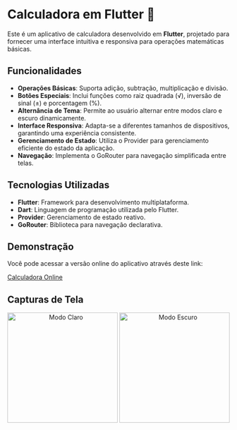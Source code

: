 # Calculadora em Flutter 🧮

Este é um aplicativo de calculadora desenvolvido em **Flutter**, projetado para fornecer uma interface intuitiva e responsiva para operações matemáticas básicas.

## Funcionalidades

- **Operações Básicas**: Suporta adição, subtração, multiplicação e divisão.
- **Botões Especiais**: Inclui funções como raiz quadrada (√), inversão de sinal (±) e porcentagem (%).
- **Alternância de Tema**: Permite ao usuário alternar entre modos claro e escuro dinamicamente.
- **Interface Responsiva**: Adapta-se a diferentes tamanhos de dispositivos, garantindo uma experiência consistente.
- **Gerenciamento de Estado**: Utiliza o Provider para gerenciamento eficiente do estado da aplicação.
- **Navegação**: Implementa o GoRouter para navegação simplificada entre telas.

## Tecnologias Utilizadas

- **Flutter**: Framework para desenvolvimento multiplataforma.
- **Dart**: Linguagem de programação utilizada pelo Flutter.
- **Provider**: Gerenciamento de estado reativo.
- **GoRouter**: Biblioteca para navegação declarativa.

## Demonstração

Você pode acessar a versão online do aplicativo através deste link:

[Calculadora Online](https://virtual-cell-phone.vercel.app/app/Calculadora)

## Capturas de Tela
<p align="center">
  <img src="https://github.com/user-attachments/assets/212839c0-2eda-4604-8d77-fc6416b506f7" alt="Modo Claro" width="250"/>
  <img src="https://github.com/user-attachments/assets/5133e2f1-26d7-4c10-b869-ff647afd00e9" alt="Modo Escuro" width="250"/>
</p>
